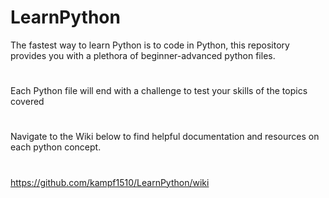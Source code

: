 # LearnPython
The fastest way to learn Python is to code in Python, this repository provides you with a plethora of beginner-advanced python files. 
#

Each Python file will end with a challenge to test your skills of the topics covered  
#
#
Navigate to the Wiki below to find helpful documentation and resources on each python concept. 

#



 https://github.com/kampf1510/LearnPython/wiki 


